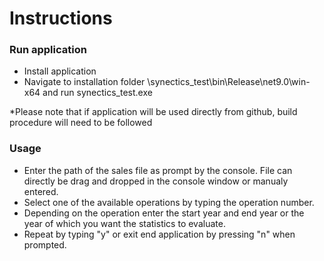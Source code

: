 # **Instructions**
### Run application
* Install application
* Navigate to installation folder \synectics_test\bin\Release\net9.0\win-x64 and run synectics_test.exe

*Please note that if application will be used directly from github, build procedure will need to be followed

### Usage
* Enter the path of the sales file as prompt by the console. File can directly be drag and dropped in the console window or manualy entered.
* Select one of the available operations by typing the operation number.
* Depending on the operation enter the start year and end year or the year of which you want the statistics to evaluate.
* Repeat by typing "y" or exit end application by pressing "n" when prompted.
